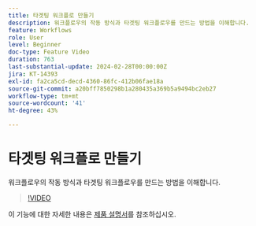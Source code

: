 ```yaml
---
title: 타겟팅 워크플로 만들기
description: 워크플로우의 작동 방식과 타겟팅 워크플로우를 만드는 방법을 이해합니다.
feature: Workflows
role: User
level: Beginner
doc-type: Feature Video
duration: 763
last-substantial-update: 2024-02-28T00:00:00Z
jira: KT-14393
exl-id: fa2ca5cd-decd-4360-86fc-412b06fae18a
source-git-commit: a20bff7850298b1a280435a369b5a9494bc2eb27
workflow-type: tm+mt
source-wordcount: '41'
ht-degree: 43%

---
```


# 타겟팅 워크플로 만들기

워크플로우의 작동 방식과 타겟팅 워크플로우를 만드는 방법을 이해합니다.

>[!VIDEO](https://video.tv.adobe.com/v/3453979/?learn=on&captions=kor)


이 기능에 대한 자세한 내용은 [제품 설명서](https://experienceleague.adobe.com/docs/campaign-web/v8/wf/gs-workflows.html?lang=ko)를 참조하십시오.
